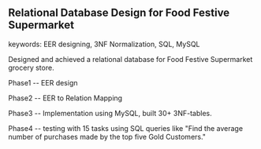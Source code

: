 ## Relational Database Design for Food Festive Supermarket


keywords: EER designing, 3NF Normalization, SQL, MySQL


Designed and achieved a relational database for Food Festive Supermarket grocery store.

Phase1 -- EER design

Phase2 -- EER to Relation Mapping

Phase3 -- Implementation using MySQL, built 30+ 3NF-tables.

Phase4 -- testing with 15 tasks using SQL queries like "Find the average number of purchases made by the top five Gold Customers."

